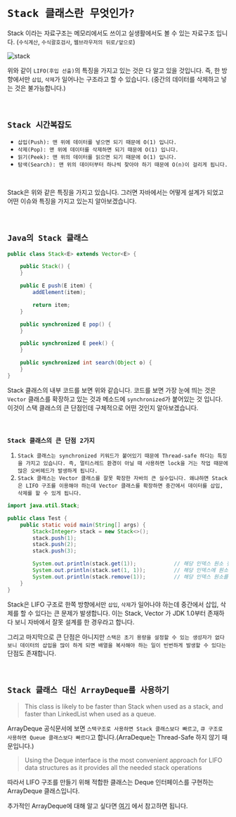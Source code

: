 # `Stack 클래스란 무엇인가?`

Stack 이라는 자료구조는 메모리에서도 쓰이고 실생활에서도 볼 수 있는 자료구조 입니다. (`수식계산`, `수식괄호검사`, `웹브라우저의 뒤로/앞으로`)

![stack](https://img1.daumcdn.net/thumb/R1280x0/?scode=mtistory2&fname=https%3A%2F%2Fblog.kakaocdn.net%2Fdn%2FYhtxB%2FbtqHsbZTFED%2FDhCPI65pmzfsqETjti138k%2Fimg.jpg)

위와 같이 `LIFO(후입 선출)`의 특징을 가지고 있는 것은 다 알고 있을 것입니다. 즉, 한 방향에서만 `삽입`, `삭제`가 일어나는 구조라고 할 수 있습니다. (중간의 데이터를 삭제하고 넣는 것은 불가능합니다.)

<br>

## `Stack 시간복잡도`

- `삽입(Push): 맨 위에 데이터를 넣으면 되기 때문에 O(1) 입니다.`
- `삭제(Pop): 맨 위에 데이터를 삭제하면 되기 때문에 O(1) 입니다.`
- `읽기(Peek): 맨 위의 데이터를 읽으면 되기 때문에 O(1) 입니다.`
- `탐색(Search): 맨 위의 데이터부터 하나씩 찾아야 하기 때문에 O(n)이 걸리게 됩니다.`

<br>

Stack은 위와 같은 특징을 가지고 있습니다. 그러면 자바에서는 어떻게 설계가 되었고 어떤 이슈와 특징을 가지고 있는지 알아보겠습니다. 

<br>

## `Java의 Stack 클래스`

```java
public class Stack<E> extends Vector<E> {

    public Stack() {
    }

    public E push(E item) {
        addElement(item);

        return item;
    }

    public synchronized E pop() {
    }

    public synchronized E peek() {
    }

    public synchronized int search(Object o) {
    }
}
```

Stack 클래스의 내부 코드를 보면 위와 같습니다. 코드를 보면 가장 눈에 띄는 것은 `Vector` 클래스를 확장하고 있는 것과 메소드에 `synchronized`가 붙어있는 것 입니다. 이것이 스택 클래스의 큰 단점인데 구체적으로 어떤 것인지 알아보겠습니다. 

<br>

### `Stack 클래스의 큰 단점 2가지`

1. `Stack 클래스는 synchronized 키워드가 붙어있기 때문에 Thread-safe 하다는 특징을 가지고 있습니다. 즉, 멀티스레드 환경이 아닐 때 사용하면 lock을 거는 작업 때문에 많은 오버헤드가 발생하게 됩니다.`
2. `Stack 클래스는 Vector 클래스를 잘못 확장한 자바의 큰 실수입니다. 왜냐하면 Stack은 LIFO 구조를 이용해야 하는데 Vector 클래스를 확장하면 중간에서 데이터를 삽입, 삭제를 할 수 있게 됩니다.`

```java
import java.util.Stack;

public class Test {
    public static void main(String[] args) {
        Stack<Integer> stack = new Stack<>();
        stack.push(1);
        stack.push(2);
        stack.push(3);

        System.out.println(stack.get(1));            // 해당 인덱스 원소 찾기
        System.out.println(stack.set(1, 1));         // 해당 인덱스에 원소 넣기
        System.out.println(stack.remove(1));         // 해당 인덱스 원소를 삭제
    }
}
```

Stack은 LIFO 구조로 한쪽 방향에서만 `삽입`, `삭제`가 일어나야 하는데 중간에서 삽입, 삭제를 할 수 있다는 큰 문제가 발생합니다. 이는 Stack, Vector 가 JDK 1.0부터 존재하다 보니 자바에서 잘못 설계를 한 경우라고 합니다.

그리고 마지막으로 큰 단점은 아니지만 `스택은 초기 용량을 설정할 수 있는 생성자가 없다 보니 데이터의 삽입을 많이 하게 되면 배열을 복사해야 하는 일이 빈번하게 발생할 수 있다는` 단점도 존재합니다. 

<br>

## `Stack 클래스 대신 ArrayDeque를 사용하기`

> This class is likely to be faster than Stack when used as a stack, and faster than LinkedList when used as a queue.

ArrayDeque 공식문서에 보면 `스택구조로 사용하면 Stack 클래스보다 빠르고`, `큐 구조로 사용하면 Queue 클래스보다 빠르다`고 합니다.(ArraDeque는 Thread-Safe 하지 않기 때문입니다.)

> Using the Deque interface is the most convenient approach for LIFO data structures as it provides all the needed stack operations

따라서 LIFO 구조를 만들기 위해 적합한 클래스는 Deque 인터페이스를 구현하는 ArrayDeque 클래스입니다.

추가적인 ArrayDeque에 대해 알고 싶다면 [여기](https://github.com/wjdrbs96/Today-I-Learn/blob/master/Java/Collection/Queue/ArrayDeque%EB%9E%80%3F.md) 에서 참고하면 됩니다.
